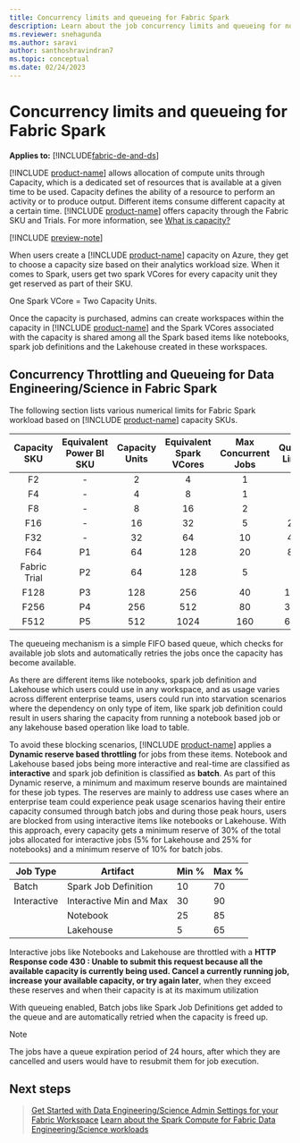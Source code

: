 ```yaml
---
title: Concurrency limits and queueing for Fabric Spark
description: Learn about the job concurrency limits and queueing for notebooks, spark job definitions and lakehouse jobs in Fabric.
ms.reviewer: snehagunda
ms.author: saravi
author: santhoshravindran7
ms.topic: conceptual
ms.date: 02/24/2023
---
```

# Concurrency limits and queueing for Fabric Spark

**Applies to:** [!INCLUDE[fabric-de-and-ds](includes/fabric-de-and-ds.md)]

[!INCLUDE [product-name](../includes/product-name.md)] allows allocation of compute units through Capacity, which is a dedicated set of resources that is available at a given time to be used. Capacity defines the ability of a resource to perform an activity or to produce output. Different items consume different capacity at a certain time. [!INCLUDE [product-name](../includes/product-name.md)] offers capacity through the Fabric SKU and Trials. For more information, see [What is capacity?](../enterprise/scale-capacity.md)

[!INCLUDE [preview-note](../includes/preview-note.md)]

When users create a [!INCLUDE [product-name](../includes/product-name.md)] capacity on Azure, they get to choose a capacity size based on their analytics workload size. When it comes to Spark, users get two spark VCores for every capacity unit they get reserved as part of their SKU.

One Spark VCore = Two Capacity Units.

Once the capacity is purchased, admins can create workspaces within the capacity in [!INCLUDE [product-name](../includes/product-name.md)]  and the Spark VCores associated with the capacity is shared among all the Spark based items like notebooks, spark job definitions and the Lakehouse created in these workspaces. 

## Concurrency Throttling and Queueing for Data Engineering/Science in Fabric Spark

The following section lists various numerical limits for Fabric Spark workload based on [!INCLUDE [product-name](../includes/product-name.md)] capacity SKUs.

|Capacity SKU|Equivalent Power BI SKU| Capacity Units| Equivalent Spark VCores| Max Concurrent Jobs| Queue Limit|
|:-----:|:-----:|:------:|:-----:|:-----:|:-----:|
|F2|-|2|4|1|4|
|F4|-|4|8|1|4|
|F8|-|8|16|2|8|
|F16|-|16|32|5|20|
|F32|-|32|64|10|40|
|F64|P1|64|128|20|80|
|Fabric Trial|P2|64|128|5|-|
|F128|P3|128|256|40|160|
|F256|P4|256|512|80|320|
|F512|P5|512|1024|160|640|

The queueing mechanism is a simple FIFO based queue, which checks for available job slots and automatically retries the jobs once the capacity has become available.

As there are different items like notebooks, spark job definition and Lakehouse which users could use in any workspace, and as usage varies across different enterprise teams, users could run into starvation scenarios where the dependency on only type of item, like spark job definition could result in users sharing the capacity from running a notebook based job or any lakehouse based operation like load to table.

To avoid these  blocking scenarios, [!INCLUDE [product-name](../includes/product-name.md)] applies a **Dynamic reserve based throttling** for jobs from these items. Notebook and Lakehouse based jobs being more interactive and real-time are classified as **interactive** and spark job definition is classified as **batch**. As part of this Dynamic reserve, a minimum and maximum reserve bounds are maintained for these job types. The reserves are mainly to address use cases where an enterprise team could experience peak usage scenarios having their entire capacity consumed through batch jobs and during those peak hours, users are blocked from using interactive items like notebooks or Lakehouse. With this approach, every capacity gets a minimum reserve of 30% of the total jobs allocated for interactive jobs (5% for Lakehouse and 25% for notebooks) and a minimum reserve of 10% for batch jobs.  

| Job Type     | Artifact                  | Min % | Max % |
|--------------|---------------------------|-------|-------|
| Batch        | Spark Job Definition      | 10    | 70    |
| Interactive  | Interactive Min and Max   | 30    | 90    |
|              | Notebook                  | 25    | 85    |
|              | Lakehouse                 | 5     | 65    |

Interactive jobs like Notebooks and Lakehouse are throttled with a  **HTTP Response code 430 : Unable to submit this request because all the available capacity is currently being used. Cancel a currently running job, increase your available capacity, or try again later**,  when they exceed these reserves and when their capacity is at its maximum utilization

With queueing enabled, Batch jobs like Spark Job Definitions get added to the queue and are automatically retried when the capacity is freed up.

> [!NOTE]
> The jobs have a queue expiration period of 24 hours, after which they are cancelled and users would have to resubmit them for job execution.

## Next steps

>[Get Started with Data Engineering/Science Admin Settings for your Fabric Workspace](workspace-admin-settings.md)
>[Learn about the Spark Compute for Fabric Data Engineering/Science workloads](spark-compute.md)
